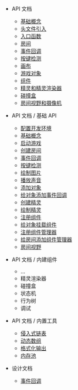 
* API 文档
  * [基础概念](/k_game/文档/基础概念.md)
  * [头文件引入](/k_game/文档/头文件引入.md)
  * [入口函数](/k_game/文档/入口函数.md)
  * [房间](/k_game/文档/房间.md)
  * [事件回调](/k_game/文档/事件回调.md)
  * [按键检测](/k_game/文档/按键检测.md)
  * [画布](/k_game/文档/画布.md)
  * [游戏对象](/k_game/文档/游戏对象.md)
  * [组件](/k_game/文档/组件.md)
  * [精灵和精灵渲染器](/k_game/文档/精灵和精灵渲染器.md)
  * [碰撞盒](/k_game/文档/碰撞盒.md)
  * [房间视野和摄像机](/k_game/文档/房间视野和摄像机.md)



* API 文档 / 基础 API
  * [配置开发环境](/k_game/quick_start/setup_dev_env.md)
  * [基础概念](/k_game/quick_start/基础概念.md)
  * [启动游戏](/k_game/quick_start/启动游戏.md)
  * [创建房间](/k_game/quick_start/create_room.md)
  * [事件回调](/k_game/quick_start/event_callback.md)
  * [按键检测](/k_game/quick_start/keyboard_input.md)
  * [绘制图片](/k_game/quick_start/draw_image.md)
  * [播放声音](/k_game/quick_start/play_sound.md)
  * [添加对象](/k_game/quick_start/add_object.md)
  * [给对象添加事件回调](/k_game/quick_start/object_add_callback.md)
  * [创建精灵](/k_game/quick_start/create_sprite.md)
  * [绘制精灵](/k_game/quick_start/draw_sprite.md)
  * [注册组件](/k_game/quick_start/register_component.md)
  * [给对象挂载组件](/k_game/quick_start/object_add_component.md)
  * [注册组件管理器](/k_game/quick_start/register_component_manager.md)
  * [给房间添加组件管理器](/k_game/quick_start/room_add_component_manager.md)
  * [房间视野](/k_game/quick_start/view.md)

* API 文档 / 内建组件
  * ...
  * 精灵渲染器
  * 碰撞盒
  * 状态机
  * 行为树
  * 调试

* API 文档 / 内置工具
  * [侵入式链表](/k_list/)
  * [动态数组](/k_array/)
  * [格式化输出](/k_printf/)
  * [内存池](/k_mem_pool/)

* 设计文档
  * [事件回调](/k_game/design_docs/callback.md)
